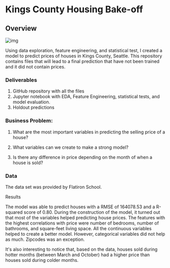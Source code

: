 # Kings County Housing Bake-off

## Overview

![img](./images/seattle.jpg)

Using data exploration, feature engineering, and statistical test, I created a model to predict prices of houses in Kings County, Seattle. This repository contains files that will lead to a final prediction that have not been trained and it did not contain prices.

### Deliverables
1. GitHub repository with all the files
2. Jupyter notebook with EDA, Feature Engineering, statistical tests, and model evaluation.
3. Holdout predictions

### Business Problem:
1. What are the most important variables in predicting the selling price of a house?

2. What variables can we create to make a strong model?

3. Is there any difference in price depending on the month of when a house is sold?


### Data
The data set was provided by Flatiron School.

Results

The model was able to predict houses with a RMSE of 164078.53 and a R-squared score of 0.80. During the construction of the model, it turned out that most of the variables helped predicting house prices. The features with the highest correlations with price were number of bedrooms, number of bathrooms, and square-feet living space. All the continuous variables helped to create a better model. However, categorical variables did not help as much. Zipcodes was an exception.

 It's also interesting to notice that, based on the data, houses sold during hotter months (between March and October) had a higher price than houses sold during colder months. 

